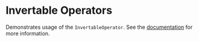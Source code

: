 Invertable Operators
====================

Demonstrates usage of the `InvertableOperator`. See the [documentation][docs]
for more information.

[docs]: https://bout-dev.readthedocs.io/en/latest/user_docs/invertable_operator.html
